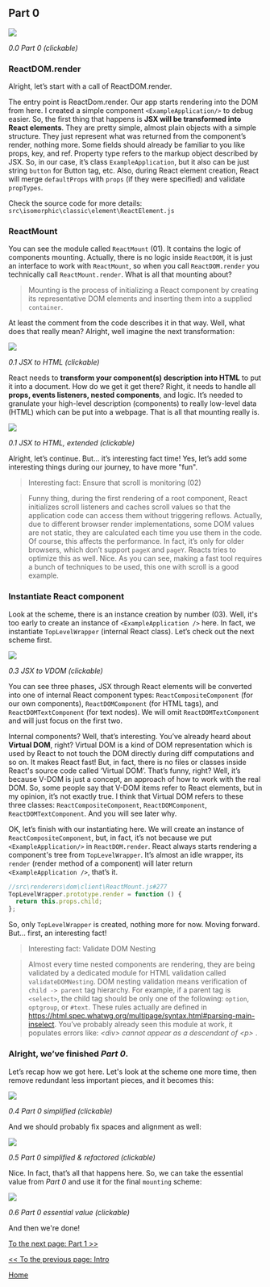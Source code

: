 ## Part 0

[![](https://twisger.github.io/Under-the-hood-ReactJS/stack/images/0/part-0.svg)](https://twisger.github.io/Under-the-hood-ReactJS/stack/images/0/part-0.svg)

<em>0.0 Part 0 (clickable)</em>

### ReactDOM.render
Alright, let’s start with a call of ReactDOM.render.

The entry point is ReactDom.render. Our app starts rendering into the DOM from here. I created a simple component `<ExampleApplication/>` to debug easier. So, the first thing that happens is **JSX will be transformed into React elements**. They are pretty simple, almost plain objects with a simple structure. They just represent what was returned from the component’s render, nothing more. Some fields should already be familiar to you like props, key, and ref. Property type refers to the markup object described by JSX. So, in our case, it’s class `ExampleApplication`, but it also can be just string `button` for Button tag, etc. Also, during React element creation, React will merge `defaultProps` with `props` (if they were specified) and validate `propTypes`.

Check the source code for more details: `src\isomorphic\classic\element\ReactElement.js`

### ReactMount
You can see the module called `ReactMount` (01). It contains the logic of components mounting. Actually, there is no logic inside `ReactDOM`, it is just an interface to work with `ReactMount`, so when you call `ReactDOM.render` you technically call `ReactMount.render`. What is all that mounting about?
> Mounting is the process of initializing a React component by creating its representative DOM elements and inserting them into a supplied `container`.

At least the comment from the code describes it in that way. Well, what does that really mean? Alright, well imagine the next transformation:


[![](https://twisger.github.io/Under-the-hood-ReactJS/stack/images/0/mounting-scheme-1-small.svg)](https://twisger.github.io/Under-the-hood-ReactJS/stack/images/0/mounting-scheme-1-small.svg)

<em>0.1 JSX to HTML (clickable)</em>

React needs to **transform your component(s) description into HTML** to put it into a document. How do we get it get there? Right, it needs to handle all **props, events listeners, nested components**, and logic. It’s needed to granulate your high-level description (components)  to really low-level data (HTML) which can be put into a webpage. That is all that mounting really is.


[![](https://twisger.github.io/Under-the-hood-ReactJS/stack/images/0/mounting-scheme-1-big.svg)](https://twisger.github.io/Under-the-hood-ReactJS/stack/images/0/mounting-scheme-1-big.svg)

<em>0.1 JSX to HTML, extended (clickable)</em>

Alright, let’s continue. But… it’s interesting fact time! Yes, let’s add some interesting things during our journey, to have more "fun".

>  Interesting fact: Ensure that scroll is monitoring (02)

> Funny thing, during the first rendering of a root component, React initializes scroll listeners and caches scroll values so that the application code can access them without triggering reflows. Actually, due to different browser render implementations, some DOM values are not static, they are calculated each time you use them in the code. Of course, this affects the performance. In fact, it’s only for older browsers, which don’t support `pageX` and `pageY`.  Reacts tries to optimize this as well. Nice. As you can see, making a fast tool requires a bunch of techniques to be used, this one with scroll is a good example.

### Instantiate React component

Look at the scheme, there is an instance creation by number (03). Well, it's too early to create an instance of `<ExampleApplication />` here. In fact, we instantiate `TopLevelWrapper` (internal React class). Let’s check out the next scheme first.

[![](https://twisger.github.io/Under-the-hood-ReactJS/stack/images/0/jsx-to-vdom.svg)](https://twisger.github.io/Under-the-hood-ReactJS/stack/images/0/jsx-to-vdom.svg)

<em>0.3 JSX to VDOM (clickable)</em>

You can see three phases, JSX through React elements will be converted into one of internal React component types:  `ReactCompositeComponent` (for our own components),  `ReactDOMComponent` (for HTML tags), and `ReactDOMTextComponent` (for text nodes). We will omit `ReactDOMTextComponent` and will just focus on the first two.

Internal components? Well, that’s interesting. You’ve already heard about **Virtual DOM**, right? Virtual DOM is a kind of DOM representation which is used by React to not touch the DOM directly during diff computations and so on. It makes React fast! But, in fact, there is no files or classes inside React's source code called ‘Virtual DOM’. That’s funny, right? Well, it’s because V-DOM is just a concept, an approach of how to work with the real DOM. So, some people say that V-DOM items refer to React elements, but in my opinion, it’s not exactly true. I think that Virtual DOM refers to these three classes: `ReactCompositeComponent`, `ReactDOMComponent`, `ReactDOMTextComponent`. And you will see later why.

OK, let’s finish with our instantiating here. We will create an instance of `ReactCompositeComponent`, but, in fact, it’s not because we put  `<ExampleApplication/>` in `ReactDOM.render`. React always starts rendering a component's tree from `TopLevelWrapper`. It’s almost an idle wrapper, its `render` (render method of a component) will later return `<ExampleApplication />`, that’s it.
```javascript
//src\renderers\dom\client\ReactMount.js#277
TopLevelWrapper.prototype.render = function () {
  return this.props.child;
};

```

So, only `TopLevelWrapper` is created, nothing more for now. Moving forward. But... first, an interesting fact!
>  Interesting fact: Validate DOM Nesting

> Almost every time nested components are rendering, they are being validated by a dedicated module for HTML validation called `validateDOMNesting`. DOM nesting validation means verification of `child -> parent` tag hierarchy. For example, if a parent tag is `<select>`, the child tag should be only one of the following: `option`, `optgroup`, or `#text`. These rules actually are defined in https://html.spec.whatwg.org/multipage/syntax.html#parsing-main-inselect. You’ve probably already seen this module at work, it populates errors like:
<em> &lt;div&gt; cannot appear as a descendant of &lt;p&gt; </em>.


### Alright, we’ve finished *Part 0*.

Let’s recap how we got here. Let's look at the scheme one more time, then remove redundant less important pieces, and it becomes this:

[![](https://twisger.github.io/Under-the-hood-ReactJS/stack/images/0/part-0-A.svg)](https://twisger.github.io/Under-the-hood-ReactJS/stack/images/0/part-0-A.svg)

<em>0.4 Part 0 simplified (clickable)</em>

And we should probably fix spaces and alignment as well:

[![](https://twisger.github.io/Under-the-hood-ReactJS/stack/images/0/part-0-B.svg)](https://twisger.github.io/Under-the-hood-ReactJS/stack/images/0/part-0-B.svg)

<em>0.5 Part 0 simplified & refactored (clickable)</em>

Nice. In fact, that’s all that happens here. So, we can take the essential value from *Part 0* and use it for the final `mounting` scheme:

[![](https://twisger.github.io/Under-the-hood-ReactJS/stack/images/0/part-0-C.svg)](https://twisger.github.io/Under-the-hood-ReactJS/stack/images/0/part-0-C.svg)

<em>0.6 Part 0 essential value (clickable)</em>

And then we're done!


[To the next page: Part 1 >>](./Part-1.md)

[<< To the previous page: Intro](./Intro.md)


[Home](../../README.md)
